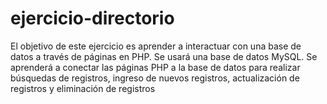 # ejercicio-directorio

El objetivo de este ejercicio es aprender a interactuar con una base de datos a través de páginas en PHP.  Se usará una base de datos MySQL. Se aprenderá a conectar las páginas PHP a la base de datos para realizar búsquedas de registros, ingreso de nuevos registros, actualización de registros y eliminación de registros
